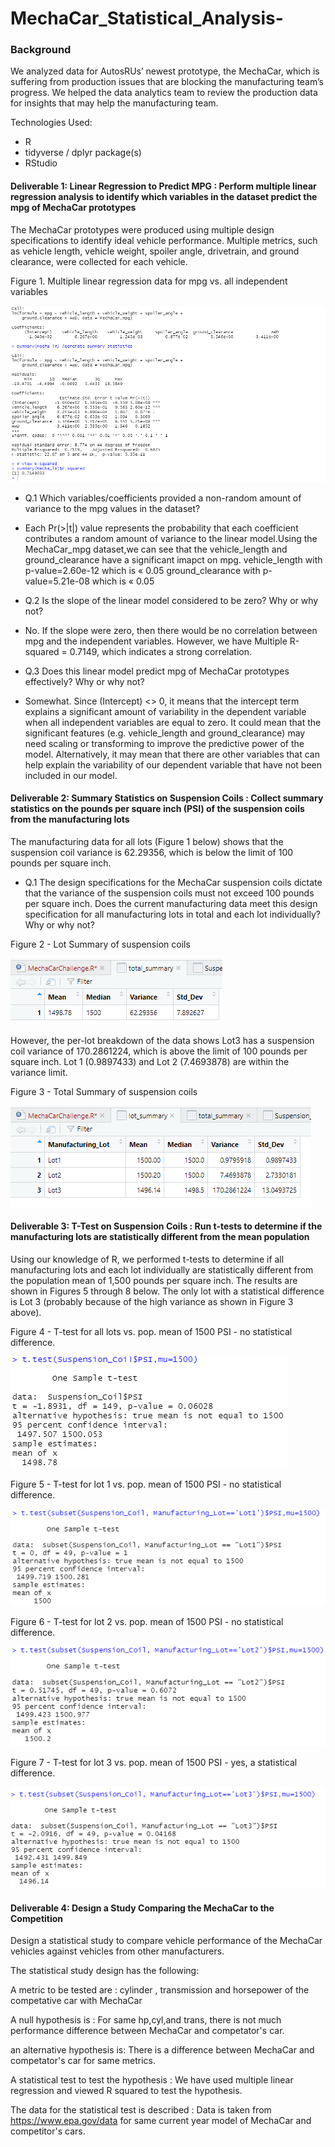 # MechaCar_Statistical_Analysis-

### Background
We analyzed data for AutosRUs’ newest prototype, the MechaCar, which is suffering from production issues that are blocking the manufacturing team’s progress. We helped the data analytics team to review the production data for insights that may help the manufacturing team.

Technologies Used:
- R
- tidyverse / dplyr package(s)
- RStudio

#### Deliverable 1: Linear Regression to Predict MPG : Perform multiple linear regression analysis to identify which variables in the dataset predict the mpg of MechaCar prototypes

The MechaCar prototypes were produced using multiple design specifications to identify ideal vehicle performance. Multiple metrics, such as vehicle length, vehicle weight, spoiler angle, drivetrain, and ground clearance, were collected for each vehicle.

Figure 1. Multiple linear regression data for mpg vs. all independent variables

![alt text](https://github.com/RGK73/MechaCar_Statistical_Analysis-/blob/main/Images/MechaCar_lm_summary.png)

- Q.1 Which variables/coefficients provided a non-random amount of variance to the mpg values in the dataset?
- Each Pr(>|t|) value represents the probability that each coefficient contributes a random amount of variance to the linear model.Using the MechaCar_mpg dataset,we can see that the vehicle_length and ground_clearance have a significant imapct on mpg.
vehicle_length with p-value=2.60e-12 which is « 0.05
ground_clearance with p-value=5.21e-08 which is « 0.05

- Q.2 Is the slope of the linear model considered to be zero? Why or why not?
- No. If the slope were zero, then there would be no correlation between mpg and the independent variables. However, we have Multiple R-squared = 0.7149, which indicates a strong correlation.

- Q.3 Does this linear model predict mpg of MechaCar prototypes effectively? Why or why not?
- Somewhat. Since (Intercept) <> 0, it means that the intercept term explains a significant amount of variability in the dependent variable when all independent variables are equal to zero. It could mean that the significant features (e.g. vehicle_length and ground_clearance) may need scaling or transforming to improve the predictive power of the model. Alternatively, it may mean that there are other variables that can help explain the variability of our dependent variable that have not been included in our model.

#### Deliverable 2: Summary Statistics on Suspension Coils : Collect summary statistics on the pounds per square inch (PSI) of the suspension coils from the manufacturing lots
The manufacturing data for all lots (Figure 1 below) shows that the suspension coil variance is 62.29356, which is below the limit of 100 pounds per square inch.

- Q.1 The design specifications for the MechaCar suspension coils dictate that the variance of the suspension coils must not exceed 100 pounds per square inch. Does the current manufacturing data meet this design specification for all manufacturing lots in total and each lot individually? Why or why not?

Figure 2 - Lot Summary of suspension coils

![alt text](https://github.com/RGK73/MechaCar_Statistical_Analysis-/blob/main/Images/summary_total.png)

However, the per-lot breakdown of the data shows Lot3 has a suspension coil variance of 170.2861224, which is above the limit of 100 pounds per square inch. Lot 1 (0.9897433) and Lot 2 (7.4693878) are within the variance limit.

Figure 3 - Total Summary of suspension coils

![alt text](https://github.com/RGK73/MechaCar_Statistical_Analysis-/blob/main/Images/lot_summary.png)

#### Deliverable 3: T-Test on Suspension Coils : Run t-tests to determine if the manufacturing lots are statistically different from the mean population

Using our knowledge of R, we performed t-tests to determine if all manufacturing lots and each lot individually are statistically different from the population mean of 1,500 pounds per square inch. The results are shown in Figures 5 through 8 below. The only lot with a statistical difference is Lot 3 (probably because of the high variance as shown in Figure 3 above).

Figure 4 - T-test for all lots vs. pop. mean of 1500 PSI - no statistical difference.

![alt text](https://github.com/RGK73/MechaCar_Statistical_Analysis-/blob/main/Images/ttest_all_lots.png)

Figure 5 - T-test for lot 1 vs. pop. mean of 1500 PSI - no statistical difference.

![alt text](https://github.com/RGK73/MechaCar_Statistical_Analysis-/blob/main/Images/ttest_lot1.png)

Figure 6 - T-test for lot 2 vs. pop. mean of 1500 PSI - no statistical difference.

![alt text](https://github.com/RGK73/MechaCar_Statistical_Analysis-/blob/main/Images/ttest_lot2.png)

Figure 7 - T-test for lot 3 vs. pop. mean of 1500 PSI - yes, a statistical difference.

![alt text](https://github.com/RGK73/MechaCar_Statistical_Analysis-/blob/main/Images/ttest_lot3.png)

#### Deliverable 4: Design a Study Comparing the MechaCar to the Competition
Design a statistical study to compare vehicle performance of the MechaCar vehicles against vehicles from other manufacturers. 

The statistical study design has the following:

A metric to be tested are : cylinder , transmission and horsepower of the competative car with MechaCar

A null hypothesis is : For same hp,cyl,and trans, there is not much performance difference between MechaCar and competator's car.

an alternative hypothesis is: There is a difference between MechaCar and competator's car for same metrics.

A statistical test to test the hypothesis : We have used multiple linear regression and viewed R squared to test the hypothesis.

The data for the statistical test is described : Data is taken from https://www.epa.gov/data for same current year model of MechaCar and competitor's cars.
